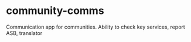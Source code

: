 # community-comms
Communication app for communities. Ability to check key services, report ASB, translator
